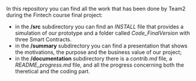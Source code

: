 In this repository you can find all the work that has been done by Team2 during the Fintech course final project:

- in the **/src** subdirectory you can find an *INSTALL* file that provides a simulation of our prototype and a folder called *Code_FinalVersion* with three Smart Contracts.
- in the **/summary** subdirectory you can find a presentation that shows the motivations, the purpose and the business value of our project;
- in the **/documentation** subdirectory there is a  *contrib.md* file, a *README_progress.md* file, and all the progress concerning both the theretical and the coding part. 

